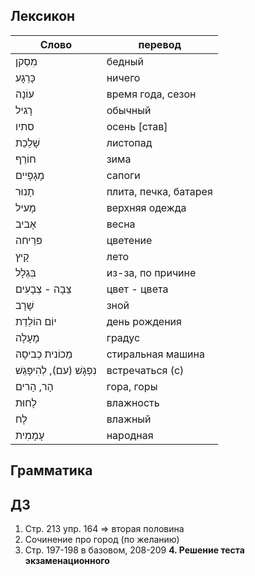 ## Лексикон

Слово|перевод
|---|---|
מִסְקן|бедный
כָּרֵגָע|ничего
עוֹנָה|время года, сезон
רָגיל|обычный
סתיו|осень [став] 
שָׁלֵכֵת|листопад
חוֹרֵף|зима
מָגָפָיים|сапоги
תָנוּר|плита, печка, батарея
מָעיל|верхняя одежда
אָביב|весна
פּרֵיחה|цветение
קָיץ|лето
בִּגְלָל|из-за, по причине
צֵבָה - צְבָעִים|цвет - цвета
שָׁרָב|зной
יוֹם הוֹלֵדֵת|день рождения
מָעָלָה|градус
מֵכוֹנית כְביסָה|стиральная машина
נִפְגָשׁ (עם), לְהִיפָּגֵשׁ|встречаться (с)
הָר, הָרים|гора, горы
לָחוּת|влажность
לָח|влажный
עָמָמִית|народная

## Грамматика



## ДЗ

1. Стр. 213 упр. 164 => вторая половина
2. Сочинение про город (по желанию)
3. Стр. 197-198 в базовом, 208-209
**4. Решение теста экзаменационного**

